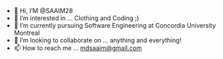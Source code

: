 - 👋 Hi, I’M @SAAIM28
- 👀 I’m interested in ... Clothing and Coding ;)
- 🌱 I’m currently pursuing Software Engineering at Concordia University Montreal
- 💞️ I’m looking to collaborate on ... anything and everything!
- 📫 How to reach me ... mdsaaim@gmail.com

<!---
saaim28/saaim28 is a ✨ special ✨ repository because its `README.md` (this file) appears on your GitHub profile.
You can click the Preview link to take a look at your changes.
--->
